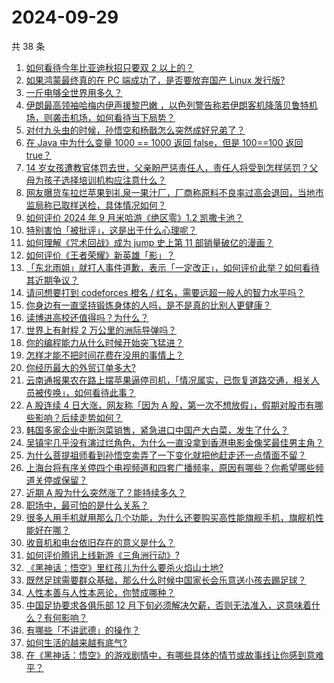 # 2024-09-29

共 38 条

<!-- BEGIN ZHIHUVIDEO -->
<!-- 最后更新时间 Sun Sep 29 2024 01:03:46 GMT+0800 (China Standard Time) -->
1. [如何看待今年比亚迪秋招只要双 2 以上的？](https://www.zhihu.com/question/666853816)
1. [如果鸿蒙最终真的在 PC 端成功了，是否要放弃国产 Linux 发行版?](https://www.zhihu.com/question/664901505)
1. [一斤电够全世界用多久？](https://www.zhihu.com/question/667623347)
1. [伊朗最高领袖哈梅内伊声援黎巴嫩 ，以色列警告称若伊朗客机降落贝鲁特机场，则袭击机场，如何看待当下局势？](https://www.zhihu.com/question/679656964)
1. [对付九头虫的时候，孙悟空和杨戬怎么突然成好兄弟了？](https://www.zhihu.com/question/667271073)
1. [在 Java 中为什么变量 1000 == 1000 返回 false，但是 100==100 返回 true？](https://www.zhihu.com/question/660482096)
1. [14 岁女孩遭教官体罚去世，父亲盼严惩责任人，责任人将受到怎样惩罚？父母为孩子选择培训机构应注意什么？](https://www.zhihu.com/question/675745413)
1. [网友曝货车拉烂苹果到礼泉一果汁厂，厂商称原料不良率过高会退回，当地市监局称已取样送检，具体情况如何？](https://www.zhihu.com/question/665543358)
1. [如何评价 2024 年 9 月米哈游《绝区零》1.2 凯撒卡池？](https://www.zhihu.com/question/668195274)
1. [特别害怕「被批评」，这是出于什么心理呢？](https://www.zhihu.com/question/664916549)
1. [如何理解《咒术回战》成为 jump 史上第 11 部销量破亿的漫画？](https://www.zhihu.com/question/673816290)
1. [如何评价《王者荣耀》新英雄「影」？](https://www.zhihu.com/question/665529635)
1. [「东北雨姐」就打人事件道歉，表示「一定改正」，如何评价此举？如何看待其近期争议？](https://www.zhihu.com/question/668579099)
1. [请问想要打到 codeforces 橙名 / 红名，需要远超一般人的智力水平吗？](https://www.zhihu.com/question/598851489)
1. [你身边有一直坚持锻炼身体的人吗，是不是真的比别人更健康？](https://www.zhihu.com/question/635523043)
1. [读博进高校还值得吗？为什么？](https://www.zhihu.com/question/559201308)
1. [世界上有射程 2 万公里的洲际导弹吗？](https://www.zhihu.com/question/446977678)
1. [你的编程能力从什么时候开始突飞猛进？](https://www.zhihu.com/question/356351510)
1. [怎样才能不把时间花费在没用的事情上？](https://www.zhihu.com/question/667713348)
1. [你经历最大的外贸订单多大?](https://www.zhihu.com/question/361905628)
1. [云南通报果农在路上摆苹果逼停司机，「情况属实，已恢复道路交通，相关人员被传唤」，如何看待此事？](https://www.zhihu.com/question/671146999)
1. [A 股连续 4 日大涨，网友称「因为 A 股，第一次不想放假」，假期对股市有哪些影响？后续走势如何？](https://www.zhihu.com/question/675715602)
1. [韩国多家企业中断泡菜销售，紧急进口中国产大白菜，发生了什么？](https://www.zhihu.com/question/668271679)
1. [吴镇宇几乎没有演过烂角色，为什么一直没拿到香港电影金像奖最佳男主角？](https://www.zhihu.com/question/543831417)
1. [为什么菩提祖师看到孙悟空卖弄了一下变化就把他赶走还一点情面不留？](https://www.zhihu.com/question/667620165)
1. [上海台将有序关停四个电视频道和四套广播频率，原因有哪些？你希望哪些频道关停或保留？](https://www.zhihu.com/question/675875374)
1. [近期 A 股为什么突然涨了？能持续多久？](https://www.zhihu.com/question/670424745)
1. [职场中，最可怕的是什么关系？](https://www.zhihu.com/question/668921709)
1. [很多人用手机就用那么几个功能，为什么还要购买高性能旗舰手机，旗舰机性能好在哪？](https://www.zhihu.com/question/630463343)
1. [收音机和电台依旧存在的意义是什么？](https://www.zhihu.com/question/23293622)
1. [如何评价腾讯上线新游《三角洲行动》?](https://www.zhihu.com/question/668150905)
1. [《黑神话：悟空》里红孩儿为什么要杀火焰山土地?](https://www.zhihu.com/question/667185926)
1. [既然足球需要群众基础，那么什么时候中国家长会乐意送小孩去踢足球？](https://www.zhihu.com/question/666559480)
1. [人性本善与人性本恶论，你赞成哪种？](https://www.zhihu.com/question/668050396)
1. [中国足协要求各俱乐部 12 月下旬必须解决欠薪，否则无法准入，这意味着什么？有何影响？](https://www.zhihu.com/question/668206642)
1. [有哪些「不讲武德」的操作？](https://www.zhihu.com/question/432866470)
1. [如何生活的越来越有底气?](https://www.zhihu.com/question/670899737)
1. [在《黑神话：悟空》的游戏剧情中，有哪些具体的情节或故事线让你感到意难平？](https://www.zhihu.com/question/664909615)
<!-- END ZHIHUVIDEO -->
